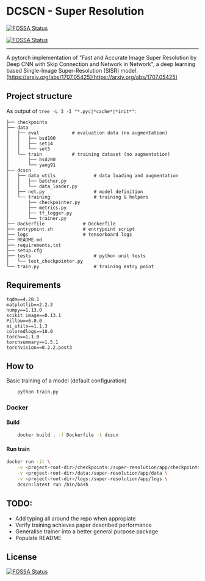 # DCSCN - Super Resolution
[![FOSSA Status](https://app.fossa.io/api/projects/git%2Bgithub.com%2Fjmrf%2Fdcscn-super-resolution.svg?type=shield)](https://app.fossa.io/projects/git%2Bgithub.com%2Fjmrf%2Fdcscn-super-resolution?ref=badge_shield)


[![FOSSA Status](https://app.fossa.com/api/projects/git%2Bgithub.com%2Fjmrf%2Fdcscn-super-resolution.svg?type=shield)](https://app.fossa.com/projects/git%2Bgithub.com%2Fjmrf%2Fdcscn-super-resolution?ref=badge_shield)

-------

A pytorch implementation of "Fast and Accurate Image Super Resolution by Deep CNN with Skip Connection and Network in Network",
a deep learning based Single-Image Super-Resolution (SISR) model. [https://arxiv.org/abs/1707.05425](https://arxiv.org/abs/1707.05425)

## Project structure

As output of `tree -L 3 -I "*.pyc|*cache*|*init*"`:
```
├── checkpoints
├── data
│   ├── eval            # evaluation data (no augmentation)
│   │   ├── bsd100
│   │   ├── set14
│   │   └── set5
│   └── train           # training dataset (no augmentation)
│       ├── bsd200
│       └── yang91
├── dcscn
│   ├── data_utils              # data loading and augmentation
│   │   ├── batcher.py
│   │   └── data_loader.py
│   ├── net.py                  # model definition
│   └── training                # training & helpers
│       ├── checkpointer.py
│       ├── metrics.py
│       ├── tf_logger.py
│       └── trainer.py
├── Dockerfile              # Dockerfile
├── entrypoint.sh           # entrypoint script
├── logs                    # tensorboard logs
├── README.md
├── requirements.txt
├── setup.cfg
├── tests                       # python unit tests
│   └── test_checkpointer.py
└── train.py                    # training entry point

```

## Requirements

```
tqdm==4.28.1
matplotlib==2.2.3
numpy==1.13.0
scikit_image==0.13.1
Pillow==6.0.0
ai_utils==1.1.3
coloredlogs==10.0
torch==1.1.0
torchsummary==1.5.1
torchvision==0.2.2.post3
```
## How to

Basic training of a model (default configuration)
```bash
    python train.py
```

### Docker

#### Build
```bash
    docker build . -f Dockerfile -t dcscn
```

#### Run train
```bash
docker run -it \
    -v <project-root-dir>/checkpoints:/super-resolution/app/checkpoints \
    -v <project-root-dir>/data:/super-resolution/app/data \
    -v <project-root-dir>/logs:/super-resolution/app/logs \
    dcscn:latest run /bin/bash
```

## TODO:

* Add typing all around the repo when appropiate
* Verify training achieves paper described performance
* Generalise trainer into a better general purpose package
* Populate README


## License

[![FOSSA Status](https://app.fossa.com/api/projects/git%2Bgithub.com%2Fjmrf%2Fdcscn-super-resolution.svg?type=large)](https://app.fossa.com/projects/git%2Bgithub.com%2Fjmrf%2Fdcscn-super-resolution?ref=badge_large)


